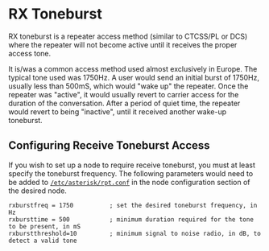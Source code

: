 # RX Toneburst
RX toneburst is a repeater access method (similar to CTCSS/PL or DCS) where the repeater will not become active until it receives the proper access tone.

It is/was a common access method used almost exclusively in Europe. The typical tone used was 1750Hz. A user would send an initial burst of 1750Hz, usually less than 500mS, which would "wake up" the repeater. Once the repeater was "active", it would usually revert to carrier access for the duration of the conversation. After a period of quiet time, the repeater would revert to being "inactive", until it received another wake-up toneburst.

## Configuring Receive Toneburst Access
If you wish to set up a node to require receive toneburst, you must at least specify the toneburst frequency. The following parameters would need to be added to [`/etc/asterisk/rpt.conf`](../config/rpt.conf.md) in the node configuration section of the desired node.

```
rxburstfreq = 1750          ; set the desired toneburst frequency, in Hz
rxbursttime = 500           ; minimum duration required for the tone to be present, in mS
rxburstthreshold=10         ; minimum signal to noise radio, in dB, to detect a valid tone
```
